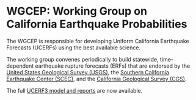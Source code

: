 # WGCEP: Working Group on California Earthquake Probabilities

The WGCEP is responsible for developing Uniform California Earthquake Forecasts (UCERFs) using the best available science.

The working group convenes periodically to build statewide, time-dependent earthquake rupture forecasts (ERFs) that are endorsed by the [United States Geological Survey (USGS)](https://www.usgs.gov/), the [Southern California Earthquake Center (SCEC)](https://www.scec.org/), and the [California Geological Survey (CGS)](https://www.conservation.ca.gov/cgs).

The full [UCERF3 model and reports](UCERF3) are now available.